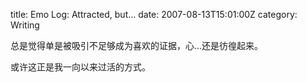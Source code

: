 title: Emo Log: Attracted, but…
date: 2007-08-13T15:01:00Z
category: Writing

总是觉得单是被吸引不足够成为喜欢的证据，心…还是彷徨起来。

或许这正是我一向以来过活的方式。

